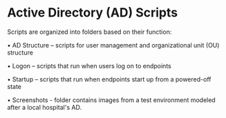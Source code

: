# Active Directory (AD) Scripts

Scripts are organized into folders based on their function:

• AD Structure – scripts for user management and organizational unit (OU) structure

• Logon – scripts that run when users log on to endpoints

• Startup – scripts that run when endpoints start up from a powered-off state

• Screenshots - folder contains images from a test environment modeled after a local hospital's AD.
